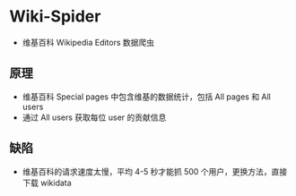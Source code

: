 # Wiki-Spider
- 维基百科 Wikipedia Editors 数据爬虫

## 原理
- 维基百科 Special pages 中包含维基的数据统计，包括 All pages 和 All users
- 通过 All users 获取每位 user 的贡献信息

## 缺陷
- 维基百科的请求速度太慢，平均 4-5 秒才能抓 500 个用户，更换方法，直接下载 wikidata